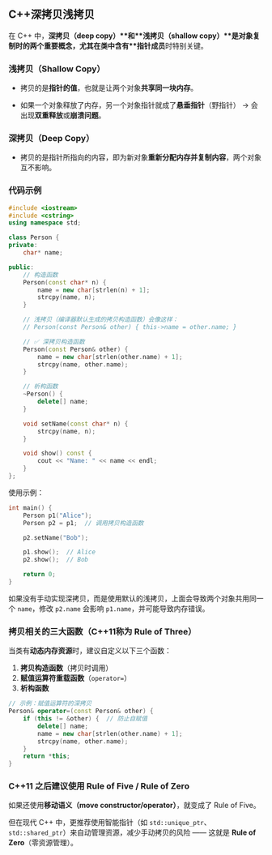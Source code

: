 ## C++深拷贝浅拷贝

在 C++ 中，**深拷贝（deep copy）\**和\**浅拷贝（shallow copy）\**是对象复制时的两个重要概念，尤其在类中含有\**指针成员**时特别关键。

### 浅拷贝（Shallow Copy）

- 拷贝的是**指针的值**，也就是让两个对象**共享同一块内存**。

- 如果一个对象释放了内存，另一个对象指针就成了**悬垂指针**（野指针） -> 会出现**双重释放**或**崩溃问题**。

### 深拷贝（Deep Copy）

- 拷贝的是指针所指向的内容，即为新对象**重新分配内存并复制内容**，两个对象互不影响。

### 代码示例

```cpp
#include <iostream>
#include <cstring>
using namespace std;

class Person {
private:
    char* name;

public:
    // 构造函数
    Person(const char* n) {
        name = new char[strlen(n) + 1];
        strcpy(name, n);
    }

    // 浅拷贝（编译器默认生成的拷贝构造函数）会像这样：
    // Person(const Person& other) { this->name = other.name; }

    // ✅ 深拷贝构造函数
    Person(const Person& other) {
        name = new char[strlen(other.name) + 1];
        strcpy(name, other.name);
    }

    // 析构函数
    ~Person() {
        delete[] name;
    }

    void setName(const char* n) {
        strcpy(name, n);
    }

    void show() const {
        cout << "Name: " << name << endl;
    }
};
```

使用示例：

```cpp
int main() {
    Person p1("Alice");
    Person p2 = p1;  // 调用拷贝构造函数

    p2.setName("Bob");

    p1.show();  // Alice
    p2.show();  // Bob

    return 0;
}
```

如果没有手动实现深拷贝，而是使用默认的浅拷贝，上面会导致两个对象共用同一个 `name`，修改 `p2.name` 会影响 `p1.name`，并可能导致内存错误。

### 拷贝相关的三大函数（C++11称为 Rule of Three）

当类有**动态内存资源**时，建议自定义以下三个函数：

1. **拷贝构造函数**（拷贝时调用）
2. **赋值运算符重载函数**（`operator=`）
3. **析构函数**

```cpp
// 示例：赋值运算符的深拷贝
Person& operator=(const Person& other) {
    if (this != &other) {  // 防止自赋值
        delete[] name;
        name = new char[strlen(other.name) + 1];
        strcpy(name, other.name);
    }
    return *this;
}
```

### C++11 之后建议使用 Rule of Five / Rule of Zero

如果还使用**移动语义（move constructor/operator）**，就变成了 Rule of Five。

但在现代 C++ 中，更推荐使用智能指针（如 `std::unique_ptr`、`std::shared_ptr`）来自动管理资源，减少手动拷贝的风险 —— 这就是 **Rule of Zero**（零资源管理）。